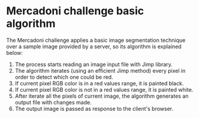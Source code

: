 # Mercadoni challenge basic algorithm

The Mercadoni challenge applies a basic image segmentation technique over a sample image provided by a server, so its algorithm is explained below:

1. The process starts reading an image input file with Jimp library.
2. The algorithm iterates (using an efficient Jimp method) every pixel in order to detect which one could be red.
3. If current pixel RGB color is in a red values range, it is painted black.
4. If current pixel RGB color is not in a red values range, it is painted white.
5. After iterate all the pixels of current image, the algorithm generates an output file with changes made.
6. The output image is passed as response to the client's browser.